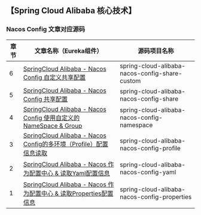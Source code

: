 ## 【Spring Cloud Alibaba 核心技术】

### Nacos Config 文章对应源码

| 章节 | 文章名称（Eureka组件）                                       | 源码项目名称                                   |
| ---- | ------------------------------------------------------------ | ---------------------------------------------- |
| 6    | [SpringCloud Alibaba - Nacos Config 自定义共享配置](http://blog.yuqiyu.com/spring-cloud-alibaba-nacos-config-share-custom.html) | spring-cloud-alibaba-nacos-config-share-custom |
| 5    | [SpringCloud Alibaba - Nacos Config 共享配置](http://blog.yuqiyu.com/spring-cloud-alibaba-nacos-config-share.html) | spring-cloud-alibaba-nacos-config-share        |
| 4    | [SpringCloud Alibaba - Nacos Config 使用自定义的NameSpace & Group](http://blog.yuqiyu.com/spring-cloud-alibaba-nacos-config-namespace.html) | spring-cloud-alibaba-nacos-config-namespace    |
| 3    | [SpringCloud Alibaba - Nacos Config的多环境（Profile）配置信息读取](http://blog.yuqiyu.com/spring-cloud-alibaba-nacos-config-profile.html) | spring-cloud-alibaba-nacos-config-profile      |
| 2    | [SpringCloud Alibaba - Nacos 作为配置中心 & 读取Yaml配置信息](https://www.jianshu.com/p/e1e552682055) | spring-cloud-alibaba-nacos-config-yaml         |
| 1    | [SpringCloud Alibaba - Nacos 作为配置中心 & 读取Properties配置信息](https://www.jianshu.com/p/c87bcf46f76a) | spring-cloud-alibaba-nacos-config-properties   |



